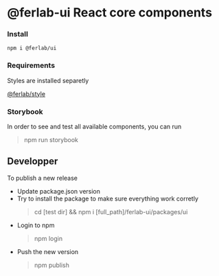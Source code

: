 # @ferlab-ui React core components

### Install

    npm i @ferlab/ui

### Requirements

Styles are installed separetly

[@ferlab/style](github/)


### Storybook

In order to see and test all available components, you can run 

> npm run storybook


## Developper

To publish a new release

- Update package.json version
- Try to install the package to make sure everything work corretly
    > cd [test dir] && npm i [full_path]/ferlab-ui/packages/ui
- Login to npm
    > npm login
- Push the new version
    > npm publish

